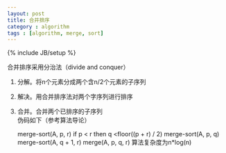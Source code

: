 ```yaml
---
layout: post
title: 合并排序
category : algorithm
tags : [algorithm, merge, sort]
---
```

{% include JB/setup %}

合并排序采用分治法（divide and conquer）  
1. 分解。将n个元素分成两个含n/2个元素的子序列  
2. 解决。用合并排序法对两个字序列进行排序  
3. 合并。合并两个已排序的子序列  
伪码如下（参考算法导论）  

    merge-sort(A, p, r)
      if p < r
        then q <floor((p + r) / 2)
             merge-sort(A, p, q)
             merge-sort(A, q + 1, r)
             merge(A, p, q, r)
算法复杂度为n\*log(n)
